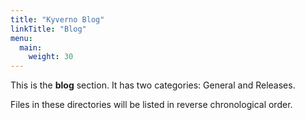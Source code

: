 ```yaml
---
title: "Kyverno Blog"
linkTitle: "Blog"
menu:
  main:
    weight: 30
---
```



This is the **blog** section. It has two categories: General and Releases.

Files in these directories will be listed in reverse chronological order.
